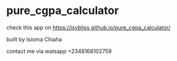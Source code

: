 ﻿# pure_cgpa_calculator

 check this app on https://isybliss.github.io/pure_cgpa_calculator/

 built by Isioma Chiaha

 contact me via watsapp +2348168102759

